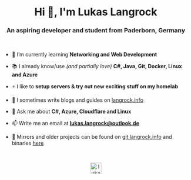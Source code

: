 <h1 align="center">Hi 👋, I'm Lukas Langrock</h1>
<h3 align="center">An aspiring developer and student from Paderborn, Germany</h3>
<br/>

- 🌱 I’m currently learning **Networking and Web Development**

- 📚 I already know/use *(and partially love)* **C#, Java, Git, Docker, Linux and Azure**

- ⚡ I like to **setup servers & try out new exciting stuff on my homelab**

- 📝 I sometimes write blogs and guides on [langrock.info](https://langrock.info/)

- 💬 Ask me about **C#, Azure, Cloudflare and Linux**

- 📫 Write me an email at **lukas.langrock@outlook.de**

- 💾 Mirrors and older projects can be found on [git.langrock.info](https://git.langrock.info/) and binaries [here](https://archive.lukaslangrock.workers.dev/)

<br/>
<p align="center"><a href="https://twitter.com/lukaslangrock" target="blank"><img align="center" src="https://cdn.jsdelivr.net/npm/simple-icons@3.0.1/icons/twitter.svg" alt="lukaslangrock" height="30" width="30" /></a></p>
